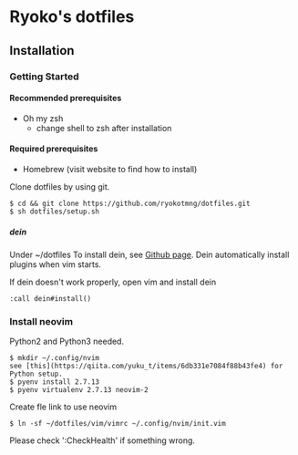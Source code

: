 # Ryoko's dotfiles
## Installation
### Getting Started
#### Recommended prerequisites
- Oh my zsh
  - change shell to zsh after installation

#### Required prerequisites
- Homebrew (visit website to find how to install)

Clone dotfiles by using git.
```
$ cd && git clone https://github.com/ryokotmng/dotfiles.git
$ sh dotfiles/setup.sh
```

##### dein
Under ~/dotfiles
To install dein, see [Github page](https://github.com/Shougo/dein.vim).
Dein automatically install plugins when vim starts.

If dein doesn't work properly, open vim and install dein
```
:call dein#install()
```

### Install neovim
Python2 and Python3 needed.
```
$ mkdir ~/.config/nvim
see [this](https://qiita.com/yuku_t/items/6db331e7084f88b43fe4) for Python setup.
$ pyenv install 2.7.13
$ pyenv virtualenv 2.7.13 neovim-2
```
Create fle link to use neovim
```
$ ln -sf ~/dotfiles/vim/vimrc ~/.config/nvim/init.vim
```
Please check ':CheckHealth' if something wrong.
